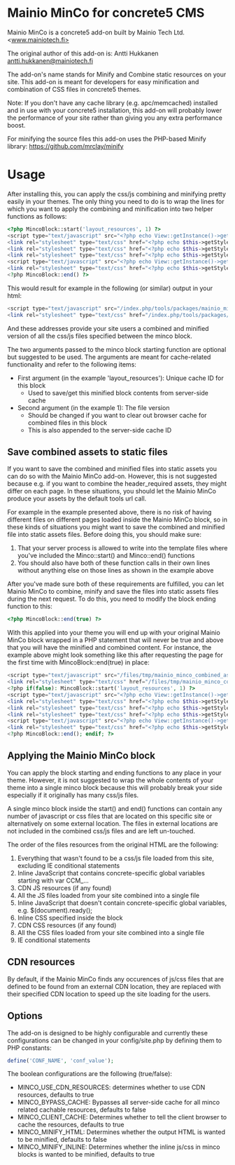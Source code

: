 # Mainio MinCo for concrete5 CMS #
Mainio MinCo is a concrete5 add-on built by Mainio Tech Ltd. <www.mainiotech.fi>

The original author of this add-on is:
Antti Hukkanen <antti.hukkanen@mainiotech.fi>

The add-on's name stands for Minify and Combine static resources on your site.
This add-on is meant for developers for easy minification and combination
of CSS files in concrete5 themes.

Note: If you don't have any cache library (e.g. apc/memcached) installed and
in use with your concrete5 installation, this add-on will probably lower the
performance of your site rather than giving you any extra performance boost.

For minifying the source files this add-on uses the PHP-based Minify library:
https://github.com/mrclay/minify

# Usage #
After installing this, you can apply the css/js combining and minifying pretty easily
in your themes. The only thing you need to do is to wrap the lines for which you want 
to apply the combining and minification into two helper functions as follows:

```php
<?php MincoBlock::start('layout_resources', 1) ?>
<script type="text/javascript" src="<?php echo View::getInstance()->getThemePath() ?>/js/cufon-yui.js"></script>
<link rel="stylesheet" type="text/css" href="<?php echo $this->getStyleSheet('style/reset.css') ?>" />
<link rel="stylesheet" type="text/css" href="<?php echo $this->getStyleSheet('style/mystyles.css') ?>" />
<link rel="stylesheet" type="text/css" href="<?php echo $this->getStyleSheet('style/block_overrides.css') ?>" />
<script type="text/javascript" src="<?php echo View::getInstance()->getThemePath() ?>/js/my_awesome_unminified_script.js"></script>
<link rel="stylesheet" type="text/css" href="<?php echo $this->getStyleSheet('typography.css') ?>" />
<?php MincoBlock::end() ?>
```

This would result for example in the following (or similar) output in your html:

```php
<script type="text/javascript" src="/index.php/tools/packages/mainio_minco/min?k=0caf9ce48d3ad9bcac4026d7a4d4b7d7"></script>
<link rel="stylesheet" type="text/css" href="/index.php/tools/packages/mainio_minco/min?k=613d6d8d13122913c2c73d89778511c1" />
```

And these addresses provide your site users a combined and minified version of all the css/js
files specified between the minco block.

The two arguments passed to the minco block starting function are optional but suggested to be used.
The arguments are meant for cache-related functionality and refer to the following items:

* First argument (in the example 'layout_resources'): Unique cache ID for this block
  * Used to save/get this minified block contents from server-side cache
* Second argument (in the example 1): The file version
  * Should be changed if you want to clear out browser cache for combined files in this block
  * This is also appended to the server-side cache ID
  
## Save combined assets to static files ##
If you want to save the combined and minified files into static assets you can do so with 
the Mainio MinCo add-on. However, this is not suggested because e.g. if you want to combine
the header_required assets, they might differ on each page. In these situations, you should
let the Mainio MinCo produce your assets by the default tools url call.

For example in the example presented above, there is no risk of having different files on
different pages loaded inside the Mainio MinCo block, so in these kinds of situations you
might want to save the combined and minified file into static assets files. Before doing
this, you should make sure:

1. That your server process is allowed to write into the template files where you've
   included the Minco::start() and Minco::end() functions
2. You should also have both of these function calls in their own lines without anything
   else on those lines as shown in the example above

After you've made sure both of these requirements are fulfilled, you can let Mainio MinCo
to combine, minify and save the files into static assets files during the next request.
To do this, you need to modify the block ending function to this:

```php
<?php MincoBlock::end(true) ?>
```

With this applied into your theme you will end up with your original Mainio MinCo block
wrapped in a PHP statement that will never be true and above that you will have the
minified and combined content. For instance, the example above might look something
like this after requesting the page for the first time with MincoBlock::end(true)
in place:

```php
<script type="text/javascript" src="/files/tmp/mainio_minco_combined_assets/0caf9ce48d3ad9bcac4026d7a4d4b7d7.js"></script>
<link rel="stylesheet" type="text/css" href="/files/tmp/mainio_minco_combined_assets/613d6d8d13122913c2c73d89778511c1.css" />
<?php if(false): MincoBlock::start('layout_resources', 1) ?>
<script type="text/javascript" src="<?php echo View::getInstance()->getThemePath() ?>/js/cufon-yui.js"></script>
<link rel="stylesheet" type="text/css" href="<?php echo $this->getStyleSheet('style/reset.css') ?>" />
<link rel="stylesheet" type="text/css" href="<?php echo $this->getStyleSheet('style/mystyles.css') ?>" />
<link rel="stylesheet" type="text/css" href="<?php echo $this->getStyleSheet('style/block_overrides.css') ?>" />
<script type="text/javascript" src="<?php echo View::getInstance()->getThemePath() ?>/js/my_awesome_unminified_script.js"></script>
<link rel="stylesheet" type="text/css" href="<?php echo $this->getStyleSheet('typography.css') ?>" />
<?php MincoBlock::end(); endif; ?>
```


## Applying the Mainio MinCo block ##
You can apply the block starting and ending functions to any place in your theme. However,
it is not suggested to wrap the whole contents of your theme into a single minco block 
because this will probably break your side especially if it originally has many css/js 
files.

A single minco block inside the start() and end() functions can contain any number of 
javascript or css files that are located on this specific site or alternatively on 
some external location. The files in external locations are not included in the 
combined css/js files and are left un-touched.

The order of the files resources from the original HTML are the following:

1. Everything that wasn't found to be a css/js file loaded from this site, excluding IE conditional statements
2. Inline JavaScript that contains concrete-specific global variables starting with var CCM_...
3. CDN JS resources (if any found)
4. All the JS files loaded from your site combined into a single file
5. Inline JavaScript that doesn't contain concrete-specific global variables, e.g. $(document).ready();
6. Inline CSS specified inside the block
7. CDN CSS resources (if any found)
8. All the CSS files loaded from your site combined into a single file
9. IE conditional statements


## CDN resources ##
By default, if the Mainio MinCo finds any occurences of js/css files that are defined
to be found from an external CDN location, they are replaced with their specified CDN
location to speed up the site loading for the users.


## Options ##
The add-on is designed to be highly configurable and currently these configurations can be changed
in your config/site.php by defining them to PHP constants:

```php
define('CONF_NAME', 'conf_value');
```

The boolean configurations are the following (true/false):

* MINCO_USE_CDN_RESOURCES: determines whether to use CDN resources, defaults to true
* MINCO_BYPASS_CACHE: Bypasses all server-side cache for all minco related cachable resources, defaults to false
* MINCO_CLIENT_CACHE: Determines whether to tell the client browser to cache the resources, defaults to true
* MINCO_MINIFY_HTML: Determines whether the output HTML is wanted to be minified, defaults to false
* MINCO_MINIFY_INLINE: Determines whether the inline js/css in minco blocks is wanted to be minified, defaults to true

